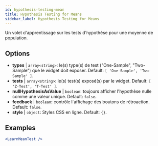 ```yaml
---
id: hypothesis-testing-mean
title: Hypothesis Testing for Means
sidebar_label: Hypothesis Testing for Means
---
```


Un volet d'apprentissage sur les tests d'hypothèse pour une moyenne de population.

## Options

* __types__ | `array<string>`: le(s) type(s) de test ("One-Sample", "Two-Sample") que le widget doit exposer. Default: `[
  'One-Sample',
  'Two-Sample'
]`.
* __tests__ | `array<string>`: le(s) test(s) exposé(s) par le widget. Default: `[
  'Z-Test',
  'T-Test'
]`.
* __nullHypothesisAsValue__ | `boolean`: toujours afficher l'hypothèse nulle comme une valeur unique. Default: `false`.
* __feedback__ | `boolean`: contrôle l'affichage des boutons de rétroaction. Default: `false`.
* __style__ | `object`: Styles CSS en ligne. Default: `{}`.


## Examples

```jsx live
<LearnMeanTest />
```


